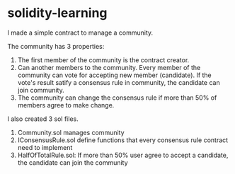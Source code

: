 # solidity-learning

I made a simple contract to manage a community.

The community has 3 properties:
1. The first member of the community is the contract creator.
2. Can another members to the community. Every member of the community can vote for accepting new member (candidate). If the vote's result satify a consensus rule in community, the candidate can join community.
3. The community can change the consensus rule if more than 50% of members agree to make change.

I also created 3 sol files.
1. Community.sol manages community
2. IConsensusRule.sol define functions that every consensus rule contract need to implement
3. HalfOfTotalRule.sol: If more than 50% user agree to accept a candidate, the candidate can join the community
